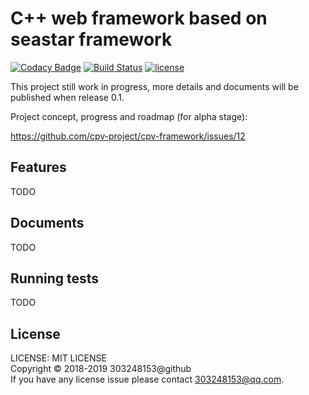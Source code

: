 # C++ web framework based on seastar framework

[![Codacy Badge](https://api.codacy.com/project/badge/Grade/79809aeed9b146f4aa52e9247b5eaf2c)](https://www.codacy.com/app/compiv/cpv-framework?utm_source=github.com&amp;utm_medium=referral&amp;utm_content=cpv-project/cpv-framework&amp;utm_campaign=Badge_Grade)
[![Build Status](https://travis-ci.org/cpv-project/cpv-framework.svg?branch=master)](https://travis-ci.org/cpv-project/cpv-framework)
[![license](https://img.shields.io/github/license/cpv-project/cpv-framework.svg)]() 

This project still work in progress, more details and documents will be published when release 0.1.

Project concept, progress and roadmap (for alpha stage):

https://github.com/cpv-project/cpv-framework/issues/12

## Features

TODO

## Documents

TODO

## Running tests

TODO

## License

LICENSE: MIT LICENSE<br/>
Copyright © 2018-2019 303248153@github<br/>
If you have any license issue please contact 303248153@qq.com.


